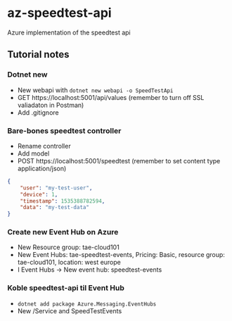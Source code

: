 # az-speedtest-api
Azure implementation of the speedtest api

## Tutorial notes

### Dotnet new

* New webapi with `dotnet new webapi -o SpeedTestApi`
* GET https://localhost:5001/api/values (remember to turn off SSL valiadaton in Postman)
* Add .gitignore

### Bare-bones speedtest controller

* Rename controller
* Add model
* POST https://localhost:5001/speedtest (remember to set content type application/json)

```json
{
	"user": "my-test-user",
	"device": 1,
	"timestamp": 1535388782594,
	"data": "my-test-data"
}
```

### Create new Event Hub on Azure

* New Resource group: tae-cloud101
* New Event Hubs: tae-speedtest-events, Pricing: Basic, resource group: tae-cloud101, location: west europe
* I Event Hubs -> New event hub: speedtest-events

### Koble speedtest-api til Event Hub

* `dotnet add package Azure.Messaging.EventHubs`
* New /Service and SpeedTestEvents
